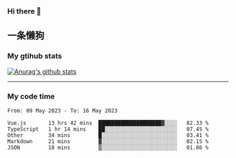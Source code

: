 ### Hi there 👋

## 一条懒狗
<!--
**kiss-me-quickly/kiss-me-quickly** is a ✨ _special_ ✨ repository because its `README.md` (this file) appears on your GitHub profile.

Here are some ideas to get you started:

- 🔭 I’m currently working on ...
- 🌱 I’m currently learning ...
- 👯 I’m looking to collaborate on ...
- 🤔 I’m looking for help with ...
- 💬 Ask me about ...
- 📫 How to reach me: ...
- 😄 Pronouns: ...
- ⚡ Fun fact: ...
-->


### My gtihub stats

[![Anurag's github stats](https://github-readme-stats.vercel.app/api?username=kiss-me-quickly)](https://github.com/anuraghazra/github-readme-stats)

***

### My code time

<!--START_SECTION:waka-->

```text
From: 09 May 2023 - To: 16 May 2023

Vue.js       13 hrs 42 mins  ████████████████████▓░░░░   82.33 %
TypeScript   1 hr 14 mins    ██░░░░░░░░░░░░░░░░░░░░░░░   07.45 %
Other        34 mins         █░░░░░░░░░░░░░░░░░░░░░░░░   03.41 %
Markdown     21 mins         ▓░░░░░░░░░░░░░░░░░░░░░░░░   02.15 %
JSON         18 mins         ▒░░░░░░░░░░░░░░░░░░░░░░░░   01.86 %
```

<!--END_SECTION:waka-->
